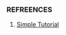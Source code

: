 ### REFREENCES
1. [Simple Tutorial](https://www.freecodecamp.org/news/build-web-apis-with-nestjs-beginners-guide/)